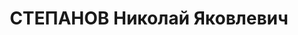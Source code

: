 ---
title: СТЕПАНОВ Николай Яковлевич
description: "Род. в 1898, Томская губ., Мариинский уезд, Боготольская вол., д.Большая\
  \ Косуль. Проживал: КЖД, ст-ция Боготол. Бригадир 3-го околотка 2-й дистанции службы\
  \ пути КЖД. \n  Арестован 16.05.1937. Обв.: к.-р. диверсионная деятельность. Приговор:\
  \ ВК ВС СССР, 19.07.1938 – ВМН. Расстрелян 19.07.1938, в г. Красноярске. \n  Реабилитирован\
  \ ВК ВС СССР 27.12.1957"
---